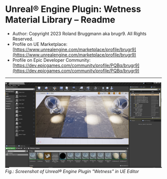 # Unreal&reg; Engine Plugin: Wetness Material Library &ndash; Readme

* Author: Copyright 2023 Roland Bruggmann aka brugr9. All Rights Reserved.
* Profile on UE Marketplace: [https://www.unrealengine.com/marketplace/profile/brugr9](https://www.unrealengine.com/marketplace/profile/brugr9)
* Profile on Epic Developer Community: [https://dev.epicgames.com/community/profile/PQBq/brugr9](https://dev.epicgames.com/community/profile/PQBq/brugr9)

---

![Screenshot of Unreal&reg; Engine Plugin 'Wetness' in UE Editor](Docs/ScreenshotEditor.png "Screenshot of Unreal&reg; Engine Plugin 'Wetness' in UE Editor")
*Fig.: Screenshot of Unreal&reg; Engine Plugin "Wetness" in UE Editor*
